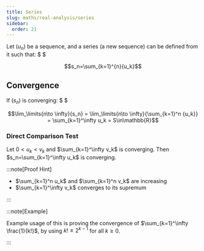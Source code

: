 ```yaml
---
title: Series
slug: maths/real-analysis/series
sidebar:
  order: 21
---
```


Let $(u_n)$ be a sequence, and a series (a new sequence) can be defined from it
such that: $ $

```math
s_n=\sum_{k=1}^{n}{u_k}
```

## Convergence

If $(s_n)$ is converging: $ $

```math
\lim_\limits{n\to \infty}{s_n} =
\lim_\limits{n\to \infty}{\sum_{k=1}^n {u_k}} =
\sum_{k=1}^\infty u_k = S\in\mathbb{R}
```

### Direct Comparison Test

Let $0<u_k<v_k$ and $\sum_{k=1}^\infty v_k$ is converging. Then
$s_n=\sum_{k=1}^\infty u_k$ is converging.

:::note[Proof Hint]

- $\sum_{k=1}^n u_k$ and $\sum_{k=1}^n v_k$ are increasing
- $\sum_{k=1}^\infty v_k$ converges to its supremum

:::

:::note[Example]

Example usage of this is proving the convergence of
$\sum_{k=1}^\infty \frac{1}{k!}$, by using $k! \ge 2^{k-1}$ for all $k\ge 0$.

:::
